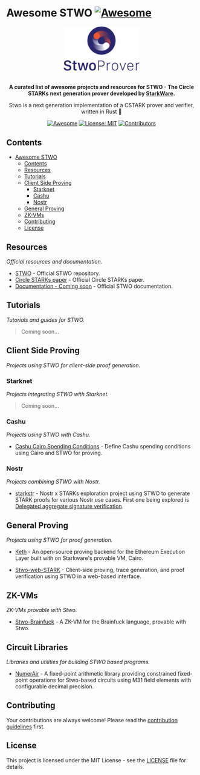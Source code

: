 # Awesome STWO [![Awesome](https://awesome.re/badge.svg)](https://awesome.re)

<div align="center">
  <img src="stwo-logo.png" width="200" alt="STWO Logo">
  <br>
  <br>
  <p>
    <b>A curated list of awesome projects and resources for STWO - The Circle STARKs next generation prover developed by <a href="https://starkware.co">StarkWare</a>.</b>
  </p>
  <p>
   Stwo is a next generation implementation of a CSTARK prover and verifier, written in Rust 🦀
  </p>
  <p>
    <a href="https://github.com/sindresorhus/awesome"><img src="https://cdn.rawgit.com/sindresorhus/awesome/d7305f38d29fed78fa85652e3a63e154dd8e8829/media/badge.svg" alt="Awesome"></a>
    <a href="https://github.com/keep-starknet-strange/awesome-stwo/blob/main/LICENSE"><img src="https://img.shields.io/badge/License-MIT-yellow.svg" alt="License: MIT"></a>
    <a href="https://github.com/keep-starknet-strange/awesome-stwo/graphs/contributors"><img src="https://img.shields.io/github/contributors/keep-starknet-strange/awesome-stwo" alt="Contributors"></a>
  </p>
</div>

## Contents

- [Awesome STWO ](#awesome-stwo-)
  - [Contents](#contents)
  - [Resources](#resources)
  - [Tutorials](#tutorials)
  - [Client Side Proving](#client-side-proving)
    - [Starknet](#starknet)
    - [Cashu](#cashu)
    - [Nostr](#nostr)
  - [General Proving](#general-proving)
  - [ZK-VMs](#zk-vms)
  - [Contributing](#contributing)
  - [License](#license)

## Resources

_Official resources and documentation._

- [STWO](https://github.com/starkware-libs/stwo) - Official STWO repository.
- [Circle STARKs paper](https://eprint.iacr.org/2024/278) - Official Circle STARKs paper.
- [Documentation - Coming soon](https://starkware.co) - Official STWO documentation.

## Tutorials

_Tutorials and guides for STWO._

> Coming soon...

## Client Side Proving

_Projects using STWO for client-side proof generation._

### Starknet

_Projects integrating STWO with Starknet._

> Coming soon...

### Cashu

_Projects using STWO with Cashu._

- [Cashu Cairo Spending Conditions](https://github.com/tdelabro/cdk/tree/stow-spending-condition) - Define Cashu spending conditions using Cairo and STWO for proving.

### Nostr

_Projects combining STWO with Nostr._

- [starkstr](https://github.com/AbdelStark/starkstr) - Nostr x STARKs exploration project using STWO to generate STARK proofs for various Nostr use cases. First one being explored is [Delegated aggregate signature verification](https://github.com/nostr-protocol/nips/pull/1682).

## General Proving

_Projects using STWO for proof generation._

- [Keth](https://github.com/kkrt-labs/keth) - An open-source proving backend for the Ethereum Execution Layer built with on Starkware's provable VM, Cairo.

- [Stwo-web-STARK](https://github.com/Okm165/stwo-web-stark) - Client-side proving, trace generation, and proof verification using STWO in a web-based interface.

## ZK-VMs

_ZK-VMs provable with Stwo._

- [Stwo-Brainfuck](https://github.com/kkrt-labs/stwo-brainfuck) - A ZK-VM for the Brainfuck language, provable with Stwo.

## Circuit Libraries

_Libraries and utilities for building STWO based programs._

- [NumerAir](https://github.com/gizatechxyz/NumerAir) - A fixed-point arithmetic library providing constrained fixed-point operations for Stwo-based circuits using M31 field elements with configurable decimal precision.

## Contributing

Your contributions are always welcome! Please read the [contribution guidelines](CONTRIBUTING.md) first.

## License

This project is licensed under the MIT License - see the [LICENSE](LICENSE) file for details.
